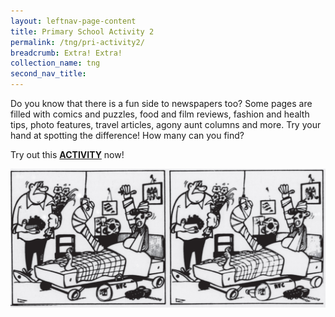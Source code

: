 ```yaml
---
layout: leftnav-page-content
title: Primary School Activity 2
permalink: /tng/pri-activity2/
breadcrumb: Extra! Extra!
collection_name: tng
second_nav_title: 
---
```


Do you know that there is a fun side to newspapers too? Some pages are filled with comics and puzzles, food and film reviews, fashion and health tips, photo features, travel articles, agony aunt columns and more. Try your hand at spotting the difference! How many can you find? 

Try out this [**ACTIVITY**](https://go.gov.sg/tng-primary-activity2) now!

![](../images/spot-the-difference_before.jpg)